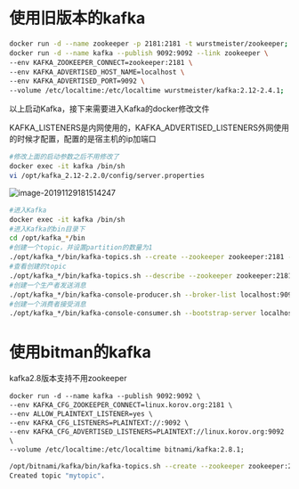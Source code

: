 # 使用旧版本的kafka

```bash
docker run -d --name zookeeper -p 2181:2181 -t wurstmeister/zookeeper;
docker run -d --name kafka --publish 9092:9092 --link zookeeper \
--env KAFKA_ZOOKEEPER_CONNECT=zookeeper:2181 \
--env KAFKA_ADVERTISED_HOST_NAME=localhost \
--env KAFKA_ADVERTISED_PORT=9092 \
--volume /etc/localtime:/etc/localtime wurstmeister/kafka:2.12-2.4.1;
```

以上启动Kafka，接下来需要进入Kafka的docker修改文件

KAFKA_LISTENERS是内网使用的，KAFKA_ADVERTISED_LISTENERS外网使用的时候才配置，配置的是宿主机的ip加端口

```bash
#修改上面的启动参数之后不用修改了
docker exec -it kafka /bin/sh
vi /opt/kafka_2.12-2.2.0/config/server.properties
```

![image-20191129181514247](..\..\..\picture\image-20191129181514247.png)

```bash
#进入Kafka
docker exec -it kafka /bin/sh
#进入Kafka的bin目录下
cd /opt/kafka_*/bin
#创建一个topic，并设置partition的数量为1
./opt/kafka_*/bin/kafka-topics.sh --create --zookeeper zookeeper:2181 --replication-factor 1 --partitions 1 --topic test
#查看创建的topic
./opt/kafka_*/bin/kafka-topics.sh --describe --zookeeper zookeeper:2181 --topic test
#创建一个生产者发送消息
./opt/kafka_*/bin/kafka-console-producer.sh --broker-list localhost:9092 --topic test
#创建一个消费者接受消息
./opt/kafka_*/bin/kafka-console-consumer.sh --bootstrap-server localhost:9092 --topic test --from-beginning
```

# 使用bitman的kafka

kafka2.8版本支持不用zookeeper

```
docker run -d --name kafka --publish 9092:9092 \
--env KAFKA_CFG_ZOOKEEPER_CONNECT=linux.korov.org:2181 \
--env ALLOW_PLAINTEXT_LISTENER=yes \
--env KAFKA_CFG_LISTENERS=PLAINTEXT://:9092 \
--env KAFKA_CFG_ADVERTISED_LISTENERS=PLAINTEXT://linux.korov.org:9092 \
--volume /etc/localtime:/etc/localtime bitnami/kafka:2.8.1;
```

```bash
/opt/bitnami/kafka/bin/kafka-topics.sh --create --zookeeper zookeeper:2181 --topic mytopic --partitions 3 --replication-factor 3
Created topic "mytopic".
```

